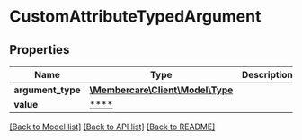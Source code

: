 # CustomAttributeTypedArgument

## Properties
Name | Type | Description | Notes
------------ | ------------- | ------------- | -------------
**argument_type** | [**\Membercare\Client\Model\Type**](Type.md) |  | [optional] 
**value** | [****](.md) |  | [optional] 

[[Back to Model list]](../../README.md#documentation-for-models) [[Back to API list]](../../README.md#documentation-for-api-endpoints) [[Back to README]](../../README.md)

